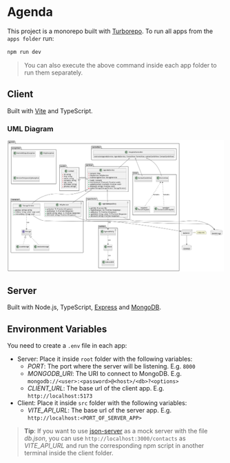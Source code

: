 # Agenda

This project is a monorepo built with [Turborepo](https://turbo.build/). To run all apps from the `apps folder` run:

```bash
npm run dev
```

> You can also execute the above command inside each app folder to run them separately.

## Client
Built with [Vite](https://vitejs.dev/) and TypeScript.

### UML Diagram

![UML Diagram](./docs/uml/Client.png)

## Server
Built with Node.js, TypeScript, [Express](https://expressjs.com/) and [MongoDB](https://www.mongodb.com/).

## Environment Variables
You need to create a `.env` file in each app:

- Server: Place it inside `root` folder with the following variables:
    - *PORT*: The port where the server will be listening. E.g. `8000`
    - *MONGODB_URI*: The URI to connect to MongoDB. E.g. `mongodb://<user>:<password>@<host>/<db>?<options>`
    - *CLIENT_URL*: The base url of the client app. E.g. `http://localhost:5173`
- Client: Place it inside `src` folder with the following variables:
    - *VITE_API_URL*: The base url of the server app. E.g. `http://localhost:<PORT_OF_SERVER_APP>`

> **Tip**: If you want to use [json-server](https://www.npmjs.com/package/json-server) as a mock server with the file _db.json_, you can use `http://localhost:3000/contacts` as *VITE_API_URL* and run the corresponding npm script in another terminal inside the client folder.

